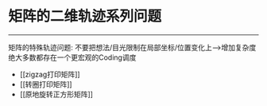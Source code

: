 # 矩阵的二维轨迹系列问题

---

矩阵的特殊轨迹问题:
不要把想法/目光限制在局部坐标/位置变化上-->增加复杂度
绝大多数都存在一个更宏观的Coding调度

- [[zigzag打印矩阵]]  
- [[转圈打印矩阵]]  
- [[原地旋转正方形矩阵]]   